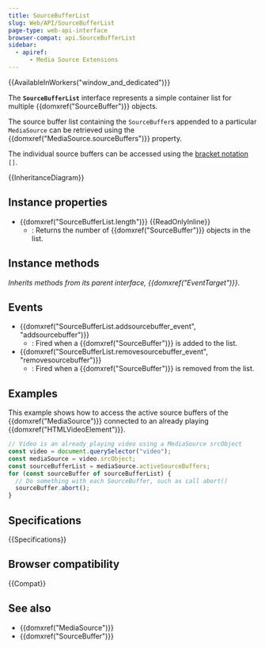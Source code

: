 ```yaml
---
title: SourceBufferList
slug: Web/API/SourceBufferList
page-type: web-api-interface
browser-compat: api.SourceBufferList
sidebar:
  - apiref:
      - Media Source Extensions
---
```


{{AvailableInWorkers("window_and_dedicated")}}

The **`SourceBufferList`** interface represents a simple container list for multiple {{domxref("SourceBuffer")}} objects.

The source buffer list containing the `SourceBuffer`s appended to a particular `MediaSource` can be retrieved using the {{domxref("MediaSource.sourceBuffers")}} property.

The individual source buffers can be accessed using the [bracket notation](/en-US/docs/Web/JavaScript/Reference/Operators/Property_accessors#bracket_notation) `[]`.

{{InheritanceDiagram}}

## Instance properties

- {{domxref("SourceBufferList.length")}} {{ReadOnlyInline}}
  - : Returns the number of {{domxref("SourceBuffer")}} objects in the list.

## Instance methods

_Inherits methods from its parent interface, {{domxref("EventTarget")}}._

## Events

- {{domxref("SourceBufferList.addsourcebuffer_event", "addsourcebuffer")}}
  - : Fired when a {{domxref("SourceBuffer")}} is added to the list.
- {{domxref("SourceBufferList.removesourcebuffer_event", "removesourcebuffer")}}
  - : Fired when a {{domxref("SourceBuffer")}} is removed from the list.

## Examples

This example shows how to access the active source buffers of the {{domxref("MediaSource")}} connected to an already playing {{domxref("HTMLVideoElement")}}.

```js
// Video is an already playing video using a MediaSource srcObject
const video = document.querySelector("video");
const mediaSource = video.srcObject;
const sourceBufferList = mediaSource.activeSourceBuffers;
for (const sourceBuffer of sourceBufferList) {
  // Do something with each SourceBuffer, such as call abort()
  sourceBuffer.abort();
}
```

## Specifications

{{Specifications}}

## Browser compatibility

{{Compat}}

## See also

- {{domxref("MediaSource")}}
- {{domxref("SourceBuffer")}}
